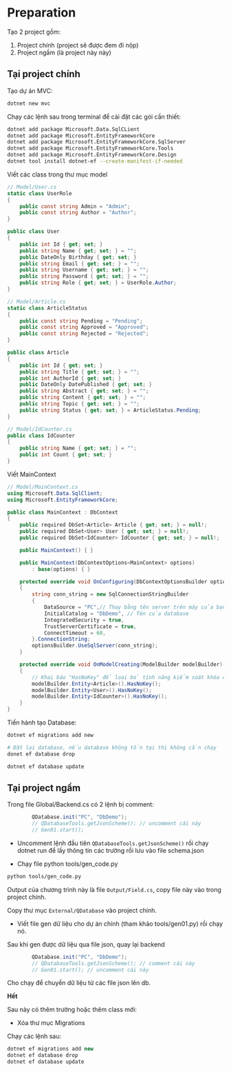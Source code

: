 # Preparation

Tạo 2 project gồm:

1. Project chính (project sẽ được đem đi nộp)
2. Project ngầm (là project này này)

## Tại project chính

Tạo dự án MVC:

```bash
dotnet new mvc
```

Chạy các lệnh sau trong terminal để cài đặt các gói cần thiết:

```bash
dotnet add package Microsoft.Data.SqlCLient
dotnet add package Microsoft.EntityFrameworkCore
dotnet add package Microsoft.EntityFrameworkCore.SqlServer
dotnet add package Microsoft.EntityFrameworkCore.Tools
dotnet add package Microsoft.EntityFrameworkCore.Design
dotnet tool install dotnet-ef --create-manifest-if-needed
```

Viết các class trong thư mục model

```cs
// Model/User.cs
static class UserRole
{
    public const string Admin = "Admin";
    public const string Author = "Author";
}

public class User
{
    public int Id { get; set; }
    public string Name { get; set; } = "";
    public DateOnly Birthday { get; set; }
    public string Email { get; set; } = "";
    public string Username { get; set; } = "";
    public string Password { get; set; } = "";
    public string Role { get; set; } = UserRole.Author;
}
```

```cs
// Model/Article.cs
static class ArticleStatus
{
    public const string Pending = "Pending";
    public const string Approved = "Approved";
    public const string Rejected = "Rejected";
}

public class Article
{
    public int Id { get; set; }
    public string Title { get; set; } = "";
    public int AuthorId { get; set; }
    public DateOnly DatePublished { get; set; }
    public string Abstract { get; set; } = "";
    public string Content { get; set; } = "";
    public string Topic { get; set; } = "";
    public string Status { get; set; } = ArticleStatus.Pending;
}
```

```cs
// Model/IdCounter.cs
public class IdCounter
{
    public string Name { get; set; } = "";
    public int Count { get; set; }
}
```

Viết MainContext

```cs
// Model/MainContext.cs
using Microsoft.Data.SqlClient;
using Microsoft.EntityFrameworkCore;

public class MainContext : DbContext
{
    public required DbSet<Article> Article { get; set; } = null!;
    public required DbSet<User> User { get; set; } = null!;
    public required DbSet<IdCounter> IdCounter { get; set; } = null!;

    public MainContext() { }

    public MainContext(DbContextOptions<MainContext> options)
        : base(options) { }

    protected override void OnConfiguring(DbContextOptionsBuilder optionsBuilder)
    {
        string conn_string = new SqlConnectionStringBuilder
        {
            DataSource = "PC",// Thay bằng tên server trên máy của bạn, ví dụ @"PC\SQLEXPRESS"
            InitialCatalog = "DbDemo", // Tên của database
            IntegratedSecurity = true,
            TrustServerCertificate = true,
            ConnectTimeout = 60,
        }.ConnectionString;
        optionsBuilder.UseSqlServer(conn_string);
    }

    protected override void OnModelCreating(ModelBuilder modelBuilder)
    {
        // Khai báo "HasNoKey" để loại bỏ tính năng kiểm soát khóa chính
        modelBuilder.Entity<Article>().HasNoKey();
        modelBuilder.Entity<User>().HasNoKey();
        modelBuilder.Entity<IdCounter>().HasNoKey();
    }
}
```

Tiến hành tạo Database:

```bash
dotnet ef migrations add new

# Đặt lại database, nếu database không tồn tại thì không cần chạy
donet ef database drop

dotnet ef database update
```

## Tại project ngầm

Trong file Global/Backend.cs có 2 lệnh bị comment:

```cs
        QDatabase.init("PC", "DbDemo");
        // QDatabaseTools.getJsonScheme(); // uncomment cái này
        // Gen01.start();
```

- Uncomment lệnh đầu tiên `QDatabaseTools.getJsonScheme()` rồi chạy dotnet run
để lấy thông tin các trường rồi lưu vào file schema.json

- Chạy file python tools/gen_code.py

```bash
python tools/gen_code.py
```

Output của chương trình này là file `Output/Field.cs`, copy file này vào trong project chính.

Copy thư mục `External/QDatabase` vào project chính.

- Viết file gen dữ liệu cho dự án chính (tham khảo tools/gen01.py) rồi chạy nó.

Sau khi gen được dữ liệu qua file json, quay lại backend

```cs
        QDatabase.init("PC", "DbDemo");
        // QDatabaseTools.getJsonScheme(); // comment cái này
        // Gen01.start(); // uncomment cái này
```

Cho chạy để chuyển dữ liệu từ các file json lên db.

**Hết**

Sau này có thêm trường hoặc thêm class mới:

- Xóa thư mục Migrations

Chạy các lệnh sau:

```cs
dotnet ef migrations add new
dotnet ef database drop
dotnet ef database update
```
